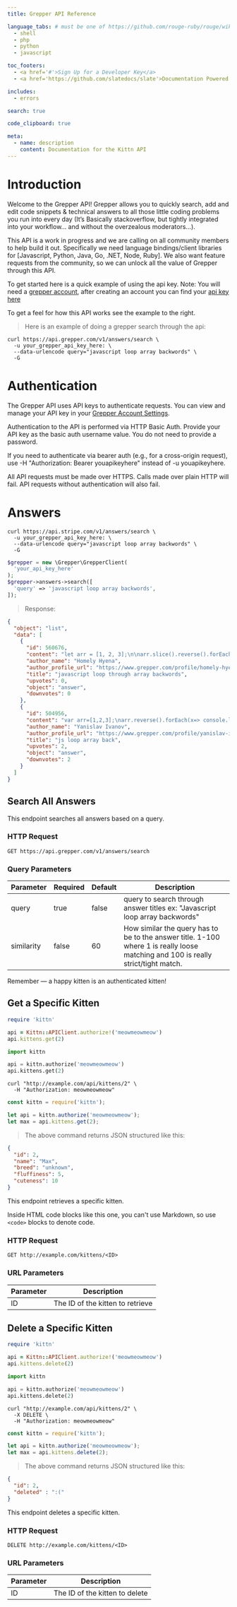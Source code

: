 ```yaml
---
title: Grepper API Reference

language_tabs: # must be one of https://github.com/rouge-ruby/rouge/wiki/List-of-supported-languages-and-lexers
  - shell
  - php
  - python
  - javascript

toc_footers:
  - <a href='#'>Sign Up for a Developer Key</a>
  - <a href='https://github.com/slatedocs/slate'>Documentation Powered by Slate</a>

includes:
  - errors

search: true

code_clipboard: true

meta:
  - name: description
    content: Documentation for the Kittn API
---
```


# Introduction

Welcome to the Grepper API!  Grepper allows you to quickly search, add and edit code snippets & technical answers to all those little coding problems you run into every day (It’s Basically stackoverflow, but tightly integrated into your workflow… and without the overzealous moderators…). 

This API is a work in progress and we are calling on all community members to help build it out. Specifically we need language bindings/client libraries for [Javascript, Python, Java, Go, .NET, Node, Ruby]. We also want feature requests from the community, so we can unlock all the value of Grepper through this API.

To get started here is a quick example of using the api key. Note: You will need a [grepper account](https://www.grepper.com), after creating an account you can find your [api key here](https://www.grepper.com/app/settings-account.php)


<aside class="notice">
To get a feel for how this API works see the example to the right.
</aside>

> Here is an example of doing a grepper search through the api:

```shell
curl https://api.grepper.com/v1/answers/search \
  -u your_grepper_api_key_here: \
  --data-urlencode query="javascript loop array backwords" \
  -G
```


# Authentication
The Grepper API uses API keys to authenticate requests. You can view and manage your API key in your [Grepper Account Settings](https://www.grepper.com/app/settings-account.php).

Authentication to the API is performed via HTTP Basic Auth. Provide your API key as the basic auth username value. You do not need to provide a password.

If you need to authenticate via bearer auth (e.g., for a cross-origin request), use -H "Authorization: Bearer youapikeyhere" instead of -u youapikeyhere.

All API requests must be made over HTTPS. Calls made over plain HTTP will fail. API requests without authentication will also fail.

# Answers

```shell
curl https://api.stripe.com/v1/answers/search \
  -u your_grepper_api_key_here: \
  --data-urlencode query="javascript loop array backwords" \
  -G
```

```php
$grepper = new \Grepper\GrepperClient(
  'your_api_key_here'
);
$grepper->answers->search([
  'query' => 'javascript loop array backwords',
]);
```

> Response:

```json
{
  "object": "list",
  "data": [
    {
      "id": 560676,
      "content": "let arr = [1, 2, 3];\n\narr.slice().reverse().forEach(x => console.log(x))\n Run code snippetHide results",
      "author_name": "Homely Hyena",
      "author_profile_url": "https://www.grepper.com/profile/homely-hyena-qrcy8ksj0gew",
      "title": "javascript loop through array backwords",
      "upvotes": 0,
      "object": "answer",
      "downvotes": 0
    },
    {
      "id": 504956,
      "content": "var arr=[1,2,3];\narr.reverse().forEach(x=> console.log(x))",
      "author_name": "Yanislav Ivanov",
      "author_profile_url": "https://www.grepper.com/profile/yanislav-ivanov-r2lfrl14s6xy",
      "title": "js loop array back",
      "upvotes": 2,
      "object": "answer",
      "downvotes": 2
    }
  ]
}
```

## Search All Answers

This endpoint searches all answers based on a query.

### HTTP Request

`GET https://api.grepper.com/v1/answers/search`




### Query Parameters

Parameter | Required | Default | Description
--------- | -------- | ------- | -----------
query | true | false | query to search through answer titles ex: "Javascript loop array backwords"
similarity | false | 60 | How similar the query has to be to the answer title. 1-100 where 1 is really loose matching and 100 is really strict/tight match.

<aside class="success">
Remember — a happy kitten is an authenticated kitten!
</aside>

## Get a Specific Kitten

```ruby
require 'kittn'

api = Kittn::APIClient.authorize!('meowmeowmeow')
api.kittens.get(2)
```

```python
import kittn

api = kittn.authorize('meowmeowmeow')
api.kittens.get(2)
```

```shell
curl "http://example.com/api/kittens/2" \
  -H "Authorization: meowmeowmeow"
```

```javascript
const kittn = require('kittn');

let api = kittn.authorize('meowmeowmeow');
let max = api.kittens.get(2);
```

> The above command returns JSON structured like this:

```json
{
  "id": 2,
  "name": "Max",
  "breed": "unknown",
  "fluffiness": 5,
  "cuteness": 10
}
```

This endpoint retrieves a specific kitten.

<aside class="warning">Inside HTML code blocks like this one, you can't use Markdown, so use <code>&lt;code&gt;</code> blocks to denote code.</aside>

### HTTP Request

`GET http://example.com/kittens/<ID>`

### URL Parameters

Parameter | Description
--------- | -----------
ID | The ID of the kitten to retrieve

## Delete a Specific Kitten

```ruby
require 'kittn'

api = Kittn::APIClient.authorize!('meowmeowmeow')
api.kittens.delete(2)
```

```python
import kittn

api = kittn.authorize('meowmeowmeow')
api.kittens.delete(2)
```

```shell
curl "http://example.com/api/kittens/2" \
  -X DELETE \
  -H "Authorization: meowmeowmeow"
```

```javascript
const kittn = require('kittn');

let api = kittn.authorize('meowmeowmeow');
let max = api.kittens.delete(2);
```

> The above command returns JSON structured like this:

```json
{
  "id": 2,
  "deleted" : ":("
}
```

This endpoint deletes a specific kitten.

### HTTP Request

`DELETE http://example.com/kittens/<ID>`

### URL Parameters

Parameter | Description
--------- | -----------
ID | The ID of the kitten to delete

